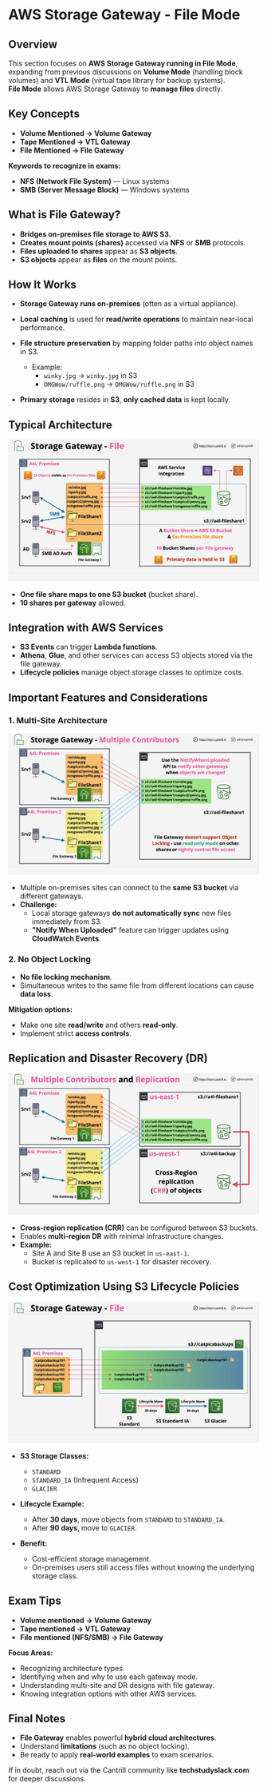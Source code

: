 # AWS Storage Gateway - File Mode

## Overview

This section focuses on **AWS Storage Gateway running in File Mode**, expanding from previous discussions on **Volume Mode** (handling block volumes) and **VTL Mode** (virtual tape library for backup systems).  
**File Mode** allows AWS Storage Gateway to **manage files** directly.

## Key Concepts

- **Volume Mentioned → Volume Gateway**
- **Tape Mentioned → VTL Gateway**
- **File Mentioned → File Gateway**

**Keywords to recognize in exams:**

- **NFS (Network File System)** — Linux systems
- **SMB (Server Message Block)** — Windows systems

## What is File Gateway?

- **Bridges on-premises file storage to AWS S3.**
- **Creates mount points (shares)** accessed via **NFS** or **SMB** protocols.
- **Files uploaded to shares** appear as **S3 objects**.
- **S3 objects** appear as **files** on the mount points.

## How It Works

- **Storage Gateway runs on-premises** (often as a virtual appliance).
- **Local caching** is used for **read/write operations** to maintain near-local performance.
- **File structure preservation** by mapping folder paths into object names in S3.

  - Example:
    - `winky.jpg` → `winky.jpg` in S3
    - `OMGWow/ruffle.png` → `OMGWow/ruffle.png` in S3

- **Primary storage** resides in **S3**, **only cached data** is kept locally.

## Typical Architecture

![alt text](image-27.png)

- **One file share maps to one S3 bucket** (bucket share).
- **10 shares per gateway** allowed.

## Integration with AWS Services

- **S3 Events** can trigger **Lambda functions**.
- **Athena**, **Glue**, and other services can access S3 objects stored via the file gateway.
- **Lifecycle policies** manage object storage classes to optimize costs.

## Important Features and Considerations

### 1. **Multi-Site Architecture**

![alt text](image-28.png)

- Multiple on-premises sites can connect to the **same S3 bucket** via different gateways.
- **Challenge:**
  - Local storage gateways **do not automatically sync** new files immediately from S3.
  - **"Notify When Uploaded"** feature can trigger updates using **CloudWatch Events**.

### 2. **No Object Locking**

- **No file locking mechanism**.
- Simultaneous writes to the same file from different locations can cause **data loss**.

**Mitigation options:**

- Make one site **read/write** and others **read-only**.
- Implement strict **access controls**.

## Replication and Disaster Recovery (DR)

![alt text](image-29.png)

- **Cross-region replication (CRR)** can be configured between S3 buckets.
- Enables **multi-region DR** with minimal infrastructure changes.
- **Example:**
  - Site A and Site B use an S3 bucket in `us-east-1`.
  - Bucket is replicated to `us-west-1` for disaster recovery.

## Cost Optimization Using S3 Lifecycle Policies

![alt text](image-30.png)

- **S3 Storage Classes:**

  - `STANDARD`
  - `STANDARD_IA` (Infrequent Access)
  - `GLACIER`

- **Lifecycle Example:**

  - After **30 days**, move objects from `STANDARD` to `STANDARD_IA`.
  - After **90 days**, move to `GLACIER`.

- **Benefit:**
  - Cost-efficient storage management.
  - On-premises users still access files without knowing the underlying storage class.

## Exam Tips

- **Volume mentioned → Volume Gateway**
- **Tape mentioned → VTL Gateway**
- **File mentioned (NFS/SMB) → File Gateway**

**Focus Areas:**

- Recognizing architecture types.
- Identifying when and why to use each gateway mode.
- Understanding multi-site and DR designs with file gateway.
- Knowing integration options with other AWS services.

## Final Notes

- **File Gateway** enables powerful **hybrid cloud architectures**.
- Understand **limitations** (such as no object locking).
- Be ready to apply **real-world examples** to exam scenarios.

If in doubt, reach out via the Cantrill community like **techstudyslack.com** for deeper discussions.

